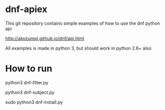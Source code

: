 dnf-apiex
=========

This git repository contains simple examples of how to use the dnf python api

http://akozumpl.github.io/dnf/api.html

All examples is made in python 3, but should work in python 2.6+ also


How to run
==========

python3 dnf-filter.py

python3 dnf-subject.py

sudo python3 dnf-install.py
